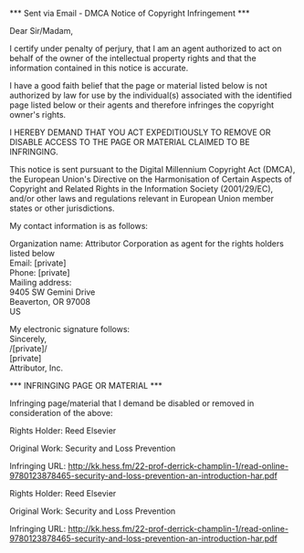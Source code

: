 *** Sent via Email - DMCA Notice of Copyright Infringement ***

Dear Sir/Madam,

I certify under penalty of perjury, that I am an agent authorized to act on behalf of the owner of the intellectual property rights and that the information contained in this notice is accurate.

I have a good faith belief that the page or material listed below is not authorized by law for use by the individual(s) associated with the identified page listed below or their agents and therefore infringes the copyright owner's rights.

I HEREBY DEMAND THAT YOU ACT EXPEDITIOUSLY TO REMOVE OR DISABLE ACCESS TO THE PAGE OR MATERIAL CLAIMED TO BE INFRINGING.

This notice is sent pursuant to the Digital Millennium Copyright Act (DMCA), the European Union's Directive on the Harmonisation of Certain Aspects of Copyright and Related Rights in the Information Society (2001/29/EC), and/or other laws and regulations relevant in European Union member states or other jurisdictions.

My contact information is as follows:

Organization name: Attributor Corporation as agent for the rights holders listed below    
Email: [private]  
Phone: [private]  
Mailing address:  
9405 SW Gemini Drive    
Beaverton, OR 97008  
US  

My electronic signature follows:  
Sincerely,  
/[private]/  
[private]  
Attributor, Inc.

*** INFRINGING PAGE OR MATERIAL ***

Infringing page/material that I demand be disabled or removed in consideration of the above:

Rights Holder: Reed Elsevier

Original Work: Security and Loss Prevention

Infringing URL: http://kk.hess.fm/22-prof-derrick-champlin-1/read-online-9780123878465-security-and-loss-prevention-an-introduction-har.pdf

Rights Holder: Reed Elsevier

Original Work: Security and Loss Prevention

Infringing URL: http://kk.hess.fm/22-prof-derrick-champlin-1/read-online-9780123878465-security-and-loss-prevention-an-introduction-har.pdf
